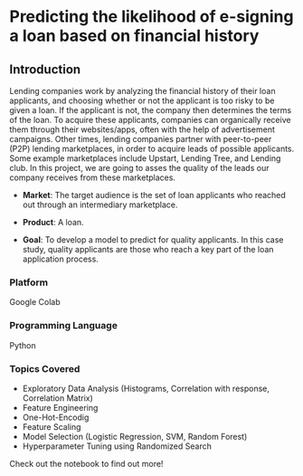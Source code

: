 # Predicting the likelihood of e-signing a loan based on financial history

## Introduction

Lending companies work by analyzing the financial history of their loan applicants, and choosing whether or not the applicant is too risky to be given a loan. If the applicant is not, the company then determines the terms of the loan. To acquire these applicants, companies can organically receive them through their websites/apps, often with the help of advertisement campaigns. Other times, lending companies partner with peer-to-peer (P2P) lending marketplaces, in order to acquire leads of possible applicants. Some example marketplaces include Upstart, Lending Tree, and Lending club. In this project, we are going to asses the quality of the leads our company receives from these marketplaces. 

* **Market**: The target audience is the set of loan applicants who reached out through an intermediary marketplace.

* **Product**: A loan.

* **Goal**: To develop a model to predict for quality applicants. In this case study, quality applicants are those who reach a key part of the loan application process.

### Platform
Google Colab

### Programming Language
Python

### Topics Covered
- Exploratory Data Analysis (Histograms, Correlation with response, Correlation Matrix)
- Feature Engineering
- One-Hot-Encodig
- Feature Scaling
- Model Selection (Logistic Regression, SVM, Random Forest)
- Hyperparameter Tuning using Randomized Search

Check out the notebook to find out more!
